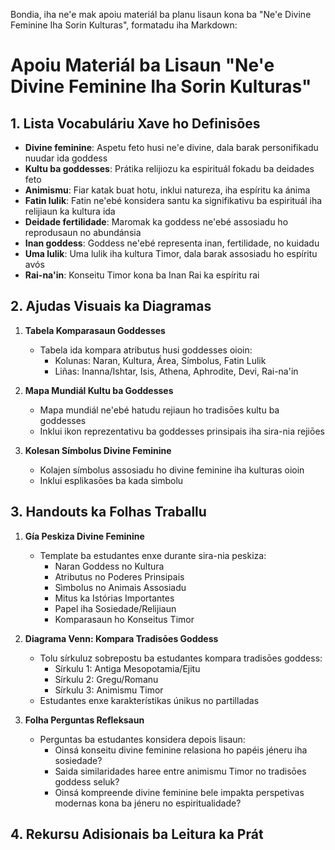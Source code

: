 Bondia, iha ne'e mak apoiu materiál ba planu lisaun kona ba "Ne'e Divine Feminine Iha Sorin Kulturas", formatadu iha Markdown:

# Apoiu Materiál ba Lisaun "Ne'e Divine Feminine Iha Sorin Kulturas"

## 1. Lista Vocabuláriu Xave ho Definisōes

- **Divine feminine**: Aspetu feto husi ne'e divine, dala barak personifikadu nuudar ida goddess
- **Kultu ba goddesses**: Prátika relijiozu ka espirituál fokadu ba deidades feto
- **Animismu**: Fiar katak buat hotu, inklui natureza, iha espíritu ka ánima
- **Fatin lulik**: Fatin ne'ebé konsidera santu ka signifikativu ba espirituál iha relijiaun ka kultura ida
- **Deidade fertilidade**: Maromak ka goddess ne'ebé assosiadu ho reprodusaun no abundánsia
- **Inan goddess**: Goddess ne'ebé representa inan, fertilidade, no kuidadu
- **Uma lulik**: Uma lulik iha kultura Timor, dala barak assosiadu ho espíritu avós
- **Rai-na'in**: Konseitu Timor kona ba Inan Rai ka espíritu rai

## 2. Ajudas Visuais ka Diagramas

1. **Tabela Komparasaun Goddesses**
   - Tabela ida kompara atributus husi goddesses oioin:
     * Kolunas: Naran, Kultura, Área, Símbolus, Fatin Lulik
     * Liñas: Inanna/Ishtar, Isis, Athena, Aphrodite, Devi, Rai-na'in

2. **Mapa Mundiál Kultu ba Goddesses**
   - Mapa mundiál ne'ebé hatudu rejiaun ho tradisōes kultu ba goddesses
   - Inklui ikon reprezentativu ba goddesses prinsipais iha sira-nia rejiōes

3. **Kolesan Símbolus Divine Feminine**
   - Kolajen símbolus assosiadu ho divine feminine iha kulturas oioin
   - Inklui esplikasōes ba kada sìmbolu

## 3. Handouts ka Folhas Traballu

1. **Gía Peskiza Divine Feminine**
   - Template ba estudantes enxe durante sira-nia peskiza:
     * Naran Goddess no Kultura
     * Atributus no Poderes Prinsipais
     * Sìmbolus no Animais Assosiadu
     * Mitus ka Istórias Importantes
     * Papel iha Sosiedade/Relijiaun
     * Komparasaun ho Konseitus Timor

2. **Diagrama Venn: Kompara Tradisōes Goddess**
   - Tolu sírkuluz sobrepostu ba estudantes kompara tradisōes goddess:
     * Sírkulu 1: Antiga Mesopotamia/Ejitu
     * Sírkulu 2: Gregu/Romanu
     * Sírkulu 3: Animismu Timor
   - Estudantes enxe karakterístikas únikus no partilladas

3. **Folha Perguntas Refleksaun**
   - Perguntas ba estudantes konsidera depois lisaun:
     * Oinsá konseitu divine feminine relasiona ho papéis jéneru iha sosiedade?
     * Saida similaridades haree entre animismu Timor no tradisōes goddess seluk?
     * Oinsá kompreende divine feminine bele impakta perspetivas modernas kona ba jéneru no espiritualidade?

## 4. Rekursu Adisionais ba Leitura ka Prát